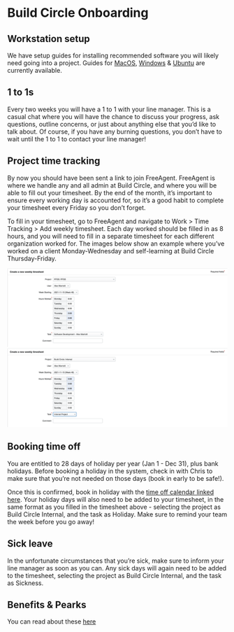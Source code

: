 # Build Circle Onboarding

## Workstation setup

We have setup guides for installing recommended software you will likely need going into a project. Guides for [MacOS](https://github.com/BuildCircle/onboarding/blob/master/workstation/mac.md), [Windows](https://github.com/BuildCircle/onboarding/blob/master/workstation/windows10.md) & [Ubuntu](https://github.com/BuildCircle/onboarding/blob/master/workstation/ubuntu.md) are currently available.

## 1 to 1s
Every two weeks you will have a 1 to 1 with your line manager. This is a casual chat where you will have the chance to discuss your progress, ask questions, outline concerns, or just about anything else that you’d like to talk about. Of course, if you have any burning questions, you don’t have to wait until the 1 to 1 to contact your line manager!

## Project time tracking
By now you should have been sent a link to join FreeAgent. FreeAgent is where we handle any and all admin at Build Circle, and where you will be able to fill out your timesheet. By the end of the month, it’s important to ensure every working day is accounted for, so it’s a good habit to complete your timesheet every Friday so you don’t forget.

To fill in your timesheet, go to FreeAgent and navigate to Work > Time Tracking > Add weekly timesheet. Each day worked should be filled in as 8 hours, and you will need to fill in a separate timesheet for each different organization worked for. The images below show an example where you’ve worked on a client Monday-Wednesday and self-learning at Build Circle Thursday-Friday.

![timesheet example 1](images/timesheet_1.png)
![timesheet example 2](images/timesheet_2.png)

## Booking time off

You are entitled to 28 days of holiday per year (Jan 1 - Dec 31), plus bank holidays. Before booking a holiday in the system, check in with Chris to make sure that you’re not needed on those days (book in early to be safe!). 

Once this is confirmed, book in holiday with the [time off calendar linked here](https://calendar.google.com/calendar/u/0?cid=Y19jbG9pa2o2NTNiNnFtN3FhNWsxc3Ntb2ZhMEBncm91cC5jYWxlbmRhci5nb29nbGUuY29t). Your holiday days will also need to be added to your timesheet, in the same format as you filled in the timesheet above - selecting the project as Build Circle Internal, and the task as Holiday. Make sure to remind your team the week before you go away!

## Sick leave
In the unfortunate circumstances that you’re sick, make sure to inform your line manager as soon as you can. Any sick days will again need to be added to the timesheet, selecting the project as Build Circle Internal, and the task as Sickness.

## Benefits & Pearks
You can read about these [here](https://github.com/BuildCircle/onboarding/blob/main/benefits-and-perks.md)
